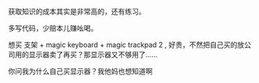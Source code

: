获取知识的成本其实是非常高的，还有练习。

多写代码，少赔本儿赚吆喝。

想买 支架 + magic keyboard + magic trackpad 2 , 好贵，不然把自己买的放公司用的显示器卖了再买？那显示器又不够用了......

你问我为什么自己买显示器？我他妈也想知道啊
